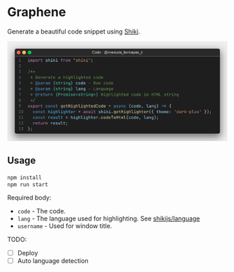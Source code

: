 # Graphene

Generate a beautiful code snippet using [Shiki](https://shiki.matsu.io).

![demo.png](./demo.png)

## Usage

```shell
npm install
npm run start
```

Required body:

- `code` - The code.
- `lang` - The language used for highlighting. See [shikijs/language](https://github.com/shikijs/shiki/blob/main/docs/languages.md)
- `username` - Used for window title.


TODO:

- [ ] Deploy
- [ ] Auto language detection

